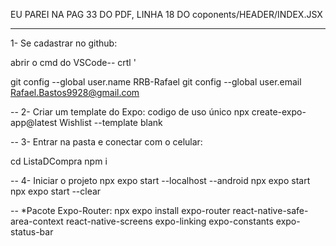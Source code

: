 EU PAREI NA PAG 33 DO PDF, LINHA 18 DO coponents/HEADER/INDEX.JSX


-----------------
1- Se cadastrar no github: 
 
 abrir o cmd do VSCode--
crtl '

git config --global user.name RRB-Rafael
git config --global user.email Rafael.Bastos9928@gmail.com

--
2- Criar um template do Expo: 
codigo de uso único
npx create-expo-app@latest Wishlist --template blank 

--
3- Entrar na pasta e conectar com o celular:

cd ListaDCompra
npm i

--
4- Iniciar o projeto
npx expo start --localhost --android
npx expo start
npx expo start --clear

--
*Pacote Expo-Router:
npx expo install expo-router react-native-safe-area-context react-native-screens expo-linking expo-constants expo-status-bar